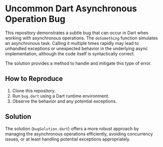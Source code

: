 # Uncommon Dart Asynchronous Operation Bug

This repository demonstrates a subtle bug that can occur in Dart when working with asynchronous operations.  The `doSomething` function simulates an asynchronous task. Calling it multiple times rapidly may lead to unhandled exceptions or unexpected behavior in the underlying async implementation, although the code itself is syntactically correct.

The solution provides a method to handle and mitigate this type of error.

## How to Reproduce

1. Clone this repository.
2. Run `bug.dart` using a Dart runtime environment.
3. Observe the behavior and any potential exceptions.

## Solution

The solution (`bugSolution.dart`) offers a more robust approach by managing the asynchronous operations efficiently, avoiding concurrency issues, or at least handling potential exceptions appropriately.